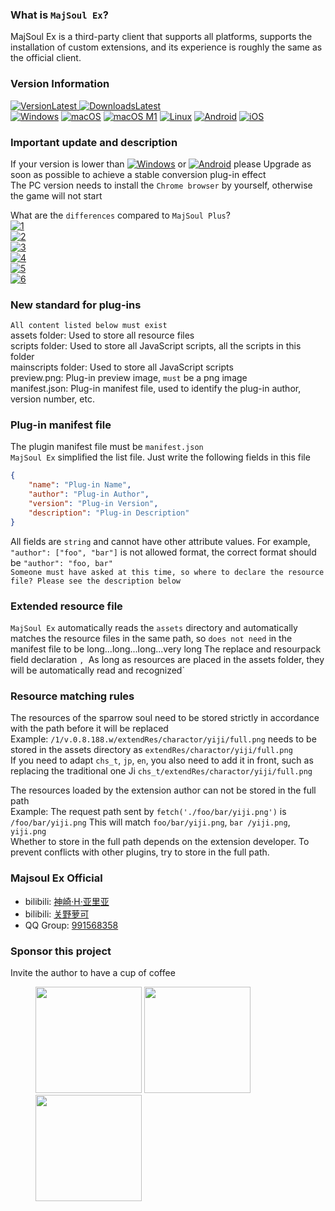 ### What is `MajSoul Ex`?

MajSoul Ex is a third-party client that supports all platforms, supports the installation of custom extensions, and its experience is roughly the same as the official client.

### Version Information

[![VersionLatest](https://img.shields.io/github/release/moxcomic/majsoul-ex) ![DownloadsLatest](https://img.shields.io/github/downloads/moxcomic/majsoul-ex/latest/total)](https://github.com/moxcomic/majsoul-ex/releases/latest)  
[![Windows](https://img.shields.io/badge/Windows-1.0.38-ff69b4)](https://github.com/moxcomic/majsoul-ex/releases/latest) [![macOS](https://img.shields.io/badge/macOS-1.0.38-ff69b4)](https://github.com/moxcomic/majsoul-ex/releases/latest) [![macOS M1](https://img.shields.io/badge/macOS%20M1-1.0.38-ff69b4)](https://github.com/moxcomic/majsoul-ex/releases/latest) [![Linux](https://img.shields.io/badge/Linux-1.0.38-ff69b4)](https://github.com/moxcomic/majsoul-ex/releases/latest) [![Android](https://img.shields.io/badge/Android-1.2.4-ff69b4)](https://github.com/moxcomic/majsoul-ex/releases/latest) [![iOS](https://img.shields.io/badge/iOS-3.2.0-ff69b4)](https://github.com/moxcomic/majsoul-ex/releases/latest)

### Important update and description

If your version is lower than [![Windows](https://img.shields.io/badge/Windows-1.0.33-ff69b4)](https://github.com/moxcomic/majsoul-ex/releases/latest) or [![Android](https://img.shields.io/badge/Android-1.2.2-ff69b4)](https://github.com/moxcomic/majsoul-ex/releases/latest) please Upgrade as soon as possible to achieve a stable conversion plug-in effect  
The PC version needs to install the `Chrome browser` by yourself, otherwise the game will not start

What are the `differences` compared to `MajSoul Plus`?  
[![1](https://img.shields.io/static/v1?label=New%20Concept&message=New%20concept,no%20longer%20distinguish%20mspe/mspm/mspr&color=ff69b4)](https://github.com/moxcomic/majsoul-ex/releases/latest)  
[![2](https://img.shields.io/static/v1?label=New%20Extension&message=More%20intuitive%20development,%20convenient%20for%20developers%20and%20users&color=ff69b4)](https://github.com/moxcomic/majsoul-ex/releases/latest)  
[![3](https://img.shields.io/static/v1?label=Faster%20Speed&message=New%20technology%20optimizes%20the%20loading%20speed,%20which%20is%20much%20faster%20than%20Majsoul%20Plus&color=ff69b4)](https://github.com/moxcomic/majsoul-ex/releases/latest)  
[![4](https://img.shields.io/static/v1?label=Better%20Performance&message=The%20software%20developed%20by%20Go%20and%20C%20far%20surpasses%20Majsoul%20Plus%20in%20performance%20and%20efficiency&color=ff69b4)](https://github.com/moxcomic/majsoul-ex/releases/latest)  
[![5](<https://img.shields.io/static/v1?label=New%20Kernel&message=The%20new%20mechanism%20can%20use%20the%20latest%20Chromium%2090%20kernel%20(Majsoul%20Plus%20uses%2078%20kernel)&color=ff69b4>)](https://github.com/moxcomic/majsoul-ex/releases/latest)  
[![6](https://img.shields.io/static/v1?label=Less%20Lag&message=The%20software%20developed%20by%20Go%20and%20C%20occupies%20less%20memory%20than%20Majsoul%20Plus%20developed%20by%20Electron.&color=ff69b4)](https://github.com/moxcomic/majsoul-ex/releases/latest)

### New standard for plug-ins

`All content listed below must exist`  
assets folder: Used to store all resource files  
scripts folder: Used to store all JavaScript scripts, all the scripts in this folder  
mainscripts folder: Used to store all JavaScript scripts  
preview.png: Plug-in preview image, `must` be a png image  
manifest.json: Plug-in manifest file, used to identify the plug-in author, version number, etc.

### Plug-in manifest file

The plugin manifest file must be `manifest.json`  
`MajSoul Ex` simplified the list file. Just write the following fields in this file

```JSON
{
    "name": "Plug-in Name",
    "author": "Plug-in Author",
    "version": "Plug-in Version",
    "description": "Plug-in Description"
}
```

All fields are `string` and cannot have other attribute values. For example, `"author": ["foo", "bar"]` is not allowed format, the correct format should be `"author": "foo, bar" `  
`Someone must have asked at this time, so where to declare the resource file? Please see the description below`

### Extended resource file

`MajSoul Ex` automatically reads the `assets` directory and automatically matches the resource files in the same path, so `does not need` in the manifest file to be long...long...long...very long The replace and resourpack field declaration `, `As long as resources are placed in the assets folder, they will be automatically read and recognized`

### Resource matching rules

The resources of the sparrow soul need to be stored strictly in accordance with the path before it will be replaced  
Example: `/1/v.0.8.188.w/extendRes/charactor/yiji/full.png` needs to be stored in the assets directory as `extendRes/charactor/yiji/full.png`  
If you need to adapt `chs_t`, `jp`, `en`, you also need to add it in front, such as replacing the traditional one Ji `chs_t/extendRes/charactor/yiji/full.png`

The resources loaded by the extension author can not be stored in the full path  
Example: The request path sent by `fetch('./foo/bar/yiji.png')` is `/foo/bar/yiji.png` This will match `foo/bar/yiji.png`, `bar /yiji.png`, `yiji.png`  
Whether to store in the full path depends on the extension developer. To prevent conflicts with other plugins, try to store in the full path.

### Majsoul Ex Official

- bilibili: [神崎·H·亚里亚](https://space.bilibili.com/898411/)
- bilibili: [关野萝可](https://space.bilibili.com/612462792/)
- QQ Group: [991568358](https://jq.qq.com/?_wv=1027&k=3gaKRwqg)

### Sponsor this project

Invite the author to have a cup of coffee

<figure class="third">
    <img src="https://moxcomic.github.io/wechat.png" width=170>
    <img src="https://moxcomic.github.io/alipay.png" width=170>
    <img src="https://moxcomic.github.io/qq.png" width=170>
</figure>
